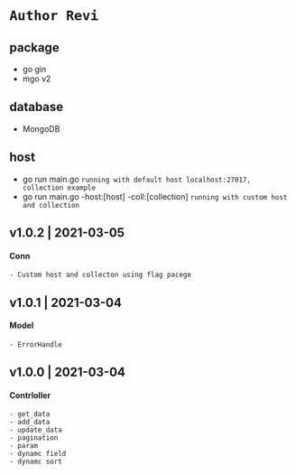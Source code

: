# ```Author Revi```

## package
- go gin
- mgo v2

## database 
- MongoDB

## host
- go run main.go ```running with default host localhost:27017, collection example```
- go run main.go -host:[host] -coll:[collection] ```running with custom host and collection``` 

## v1.0.2 | 2021-03-05
#### Conn
    - Custom host and collecton using flag pacege

## v1.0.1 | 2021-03-04
#### Model
    - ErrorHandle

## v1.0.0 | 2021-03-04
#### Contrloller
    - get_data
    - add_data
    - update_data
    - pagination
    - param
    - dynamc field
    - dynamc sort